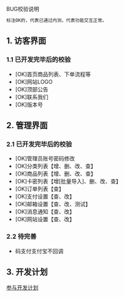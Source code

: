 BUG校验说明
```bash
标注OK的，代表已通过内测，代表功能交互正常。
```

## 1. 访客界面

### 1.1 已开发完毕后的校验
- [OK]首页商品列表、下单流程等
- [OK]网站LOGO
- [OK]顶部公告
- [OK]联系我们
- [OK]版本号
  
## 2. 管理界面

### 2.1 已开发完毕后的校验
- [OK]管理员账号密码修改
- [OK]分类列表【增、删、改、查】
- [OK]商品列表【增、删、改、查】
- [OK]卡密列表【增[批量导入]、删、改、查】
- [OK]订单列表【查】
- [OK]支付设置【查、改】
- [OK]邮箱设置【查、改、测试】
- [OK]消息通知【查、改】
- [OK]网站设置【查、改】

### 2.2 待完善
- 码支付支付宝不回调

## 3. 开发计划

[参与开发计划](查看可参与的任务.md)
